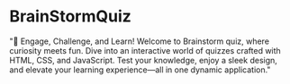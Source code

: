 # BrainStormQuiz
"🧠 Engage, Challenge, and Learn! Welcome to Brainstorm quiz, where curiosity meets fun. Dive into an interactive world of quizzes crafted with HTML, CSS, and JavaScript. Test your knowledge, enjoy a sleek design, and elevate your learning experience—all in one dynamic application."
